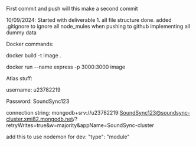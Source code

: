 First commit and push
will this make a second commit


10/09/2024:
Started with deliverable 1.
all file structure done.
added .gitignore to ignore all node_mules when pushing to github
implementing all dummy data

Docker commands:

docker build -t image .

docker run --name express -p 3000:3000 image

Atlas stuff:

username:
u23782219

Password:
SoundSync123

connection string:
mongodb+srv://u23782219:SoundSync123@soundsync-cluster.xmi82.mongodb.net/?retryWrites=true&w=majority&appName=SoundSync-cluster



add this to use nodemon for dev:
"type": "module"
